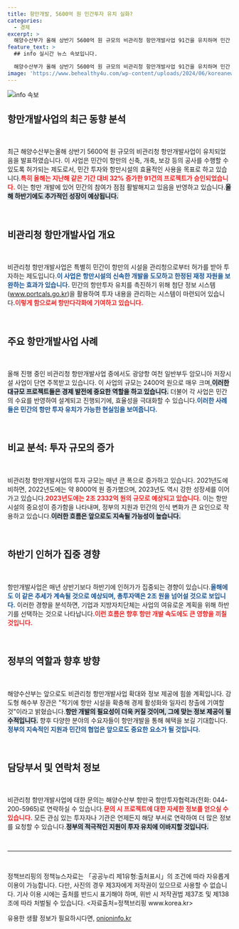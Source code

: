 ```yaml
---
title: 항만개발, 5600억 원 민간투자 유치 실화?
categories:
  - 경제
excerpt: >
  해양수산부가 올해 상반기 5600억 원 규모의 비관리청 항만개발사업 91건을 유치하며 민간 투자 촉진에 나섰다. 이 사업은 경제 활성화와 일자리 창출에 기여할 것으로 기대된다.
feature_text: >
  ## info 실시간 뉴스 속보입니다.

  해양수산부가 올해 상반기 5600억 원 규모의 비관리청 항만개발사업 91건을 유치하며 민간 투자 촉진에 나섰다. 이 사업은 경제 활성화와 일자리 창출에 기여할 것으로 기대된다.
image: 'https://www.behealthy4u.com/wp-content/uploads/2024/06/koreanews.jpg'
---
```


<p><img src="https://www.behealthy4u.com/wp-content/uploads/2024/06/koreanews.jpg" alt="info 속보" /></p>

<h2 data-ke-size="size26">항만개발사업의 최근 동향 분석</h2>

<p data-ke-size="size16">&nbsp;</p>

<p>최근 해양수산부는올해 상반기 5600억 원 규모의 비관리청 항만개발사업이 유치되었음을 발표하였습니다. 이 사업은 민간이 항만의 신축, 개축, 보강 등의 공사를 수행할 수 있도록 허가되는 제도로서, 민간 투자와 항만시설의 효율적인 사용을 목표로 하고 있습니다.<b><span style="color: #ee2323;">특히 올해는 지난해 같은 기간 대비 32% 증가한 91건의 프로젝트가 승인되었습니다.</span></b> 이는 항만 개발에 있어 민간의 참여가 점점 활발해지고 있음을 반영하고 있습니다.<b><span style="background-color: #21538527;">올해 하반기에도 추가적인 성장이 예상됩니다.</span></b></p>

<p data-ke-size="size16">&nbsp;</p>

<h2 data-ke-size="size26">비관리청 항만개발사업 개요</h2>

<p data-ke-size="size16">&nbsp;</p>

<p>비관리청 항만개발사업은 특별히 민간이 항만의 시설을 관리청으로부터 허가를 받아 투자하는 제도입니다.<b><span style="color: #1a5490;">이 사업은 항만시설의 신속한 개발을 도모하고 한정된 재정 자원을 보완하는 효과가 있습니다.</span></b> 민간의 항만투자 유치를 촉진하기 위해 첨단 정보 시스템(<a href="http://www.portcals.go.kr">www.portcals.go.kr</a>)을 활용하여 투자 내용을 관리하는 시스템이 마련되어 있습니다.<b><span style="color: #ee2323;">이렇게 함으로써 항만다각화에 기여하고 있습니다.</span></b></p>

<p data-ke-size="size16">&nbsp;</p>

<h2 data-ke-size="size26">주요 항만개발사업 사례</h2>

<p data-ke-size="size16">&nbsp;</p>

<p>올해 진행 중인 비관리청 항만개발사업 중에서도 광양항 여천 일반부두 암모니아 저장시설 사업이 단연 주목받고 있습니다. 이 사업의 규모는 2400억 원으로 매우 크며,<b><span style="background-color: #21538527;">이러한 대규모 프로젝트들은 경제 발전에 중요한 역할을 하고 있습니다.</span></b> 더불어 각 사업은 민간의 수요를 반영하여 설계되고 진행되기에, 효율성을 극대화할 수 있습니다.<b><span style="color: #1a5490;">이러한 사례들은 민간의 항만 투자 유치가 가능한 현실임을 보여줍니다.</span></b></p>

<p data-ke-size="size16">&nbsp;</p>

<h2 data-ke-size="size26">비교 분석: 투자 규모의 증가</h2>

<p data-ke-size="size16">&nbsp;</p>

<p>비관리청 항만개발사업의 투자 규모는 매년 큰 폭으로 증가하고 있습니다. 2021년도에 비하면, 2022년도에는 약 8000억 원 증가했으며, 2023년도 역시 강한 성장세를 이어가고 있습니다.<b><span style="color: #ee2323;">2023년도에는 2조 2332억 원의 규모로 예상되고 있습니다.</span></b> 이는 항만 시설의 중요성이 증가함을 나타내며, 정부의 지원과 민간의 인식 변화가 큰 요인으로 작용하고 있습니다.<b><span style="background-color: #21538527;">이러한 흐름은 앞으로도 지속될 가능성이 높습니다.</span></b></p>

<p data-ke-size="size16">&nbsp;</p>

<h2 data-ke-size="size26">하반기 인허가 집중 경향</h2>

<p data-ke-size="size16">&nbsp;</p>

<p>항만개발사업은 매년 상반기보다 하반기에 인허가가 집중되는 경향이 있습니다.<b><span style="color: #1a5490;">올해에도 이 같은 추세가 계속될 것으로 예상되며, 총투자액은 2조 원을 넘어설 것으로 보입니다.</span></b> 이러한 경향을 분석하면, 기업과 지방자치단체는 사업의 여유로운 계획을 위해 하반기를 선택하는 것으로 나타납니다.<b><span style="color: #ee2323;">이런 흐름은 향후 항만 개발 속도에도 큰 영향을 끼칠 것입니다.</span></b></p>

<p data-ke-size="size16">&nbsp;</p>

<h2 data-ke-size="size26">정부의 역할과 향후 방향</h2>

<p data-ke-size="size16">&nbsp;</p>

<p>해양수산부는 앞으로도 비관리청 항만개발사업 확대와 정보 제공에 힘쓸 계획입니다. 강도형 해수부 장관은 "적기에 항만 시설을 확충해 경제 활성화와 일자리 창출에 기여할 것"이라고 밝혔습니다.<b><span style="background-color: #21538527;">항만 개발의 필요성이 더욱 커질 것이며, 그에 맞는 정보 제공이 필수적입니다.</span></b> 향후 다양한 분야의 수요자들이 항만개발을 통해 혜택을 보길 기대합니다.<b><span style="color: #1a5490;">정부의 지속적인 지원과 민간의 협업은 앞으로도 중요한 요소가 될 것입니다.</span></b></p>

<p data-ke-size="size16">&nbsp;</p>

<h2 data-ke-size="size26">담당부서 및 연락처 정보</h2>

<p data-ke-size="size16">&nbsp;</p>

<p>비관리청 항만개발사업에 대한 문의는 해양수산부 항만국 항만투자협력과(전화: 044-200-5965)로 연락하실 수 있습니다.<b><span style="color: #ee2323;">문의 시 프로젝트에 대한 자세한 정보를 얻으실 수 있습니다.</span></b> 모든 관심 있는 투자자나 기관은 언제든지 해당 부서로 연락하여 더 많은 정보를 요청할 수 있습니다.<b><span style="background-color: #21538527;">정부의 적극적인 지원이 투자 유치에 이바지할 것입니다.</span></b></p>

<p data-ke-size="size16">&nbsp;</p>

<hr>

<p data-ke-size="size16">&nbsp;</p>

<p>정책브리핑의 정책뉴스자료는 「공공누리 제1유형:출처표시」의 조건에 따라 자유롭게 이용이 가능합니다. 다만, 사진의 경우 제3자에게 저작권이 있으므로 사용할 수 없습니다. 기사 이용 시에는 출처를 반드시 표기해야 하며, 위반 시 저작권법 제37조 및 제138조에 따라 처벌될 수 있습니다. &lt;자료출처=정책브리핑 www.korea.kr></p>
유용한 생활 정보가 필요하시다면, <a href="https://onioninfo.kr" rel="dofollow">onioninfo.kr</a>



